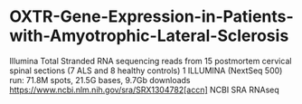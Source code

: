 # OXTR-Gene-Expression-in-Patients-with-Amyotrophic-Lateral-Sclerosis
Illumina Total Stranded RNA sequencing reads from 15 postmortem cervical spinal sections (7 ALS and 8 healthy controls)
1 ILLUMINA (NextSeq 500) run: 71.8M spots, 21.5G bases, 9.7Gb downloads
https://www.ncbi.nlm.nih.gov/sra/SRX1304782[accn]
NCBI SRA RNAseq
